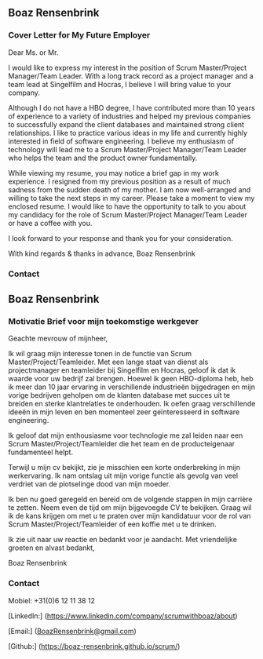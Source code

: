 ## Boaz Rensenbrink

### Cover Letter for My Future Employer

Dear Ms. or Mr.

I would like to express my interest in the position of Scrum Master/Project Manager/Team Leader.
With a long track record as a project manager and a team lead at Singelfilm and Hocras, I believe I will bring value to your company.

Although I do not have a HBO degree, I have contributed more than 10 years of experience to a variety of industries and helped my previous companies to successfully expand the client databases and maintained strong client relationships. I like to practice various ideas in my life and currently highly interested in field of software engineering. I believe my enthusiasm of technology will lead me to a Scrum Master/Project Manager/Team Leader who helps the team and the product owner fundamentally.

While viewing my resume, you may notice a brief gap in my work experience. I resigned from my previous position as a result of much sadness from the sudden death of my mother. I am now well-arranged and willing to take the next steps in my career.
Please take a moment to view my enclosed resume. I would like to have the opportunity to talk to you about my candidacy for the role of Scrum Master/Project Manager/Team Leader or have a coffee with you.

I look forward to your response and thank you for your consideration.

With kind regards & thanks in advance,
Boaz Rensenbrink

### Contact


[](https://www.linkedin.com/in/boaz-rensenbrink/) 

[](https://www.linkedin.com/company/scrumwithboaz/about)

[](BoazRensenbrink@gmail.com)

[](https://boaz-rensenbrink.github.io/scrum/)


## Boaz Rensenbrink

### Motivatie Brief voor mijn toekomstige werkgever

Geachte mevrouw of mijnheer,

Ik wil graag mijn interesse tonen in de functie van Scrum Master/Project/Teamleider. Met een lange staat van dienst als projectmanager en teamleider bij Singelfilm en Hocras, geloof ik dat ik waarde voor uw bedrijf zal brengen.
Hoewel ik geen HBO-diploma heb, heb ik meer dan 10 jaar ervaring in verschillende industrieën bijgedragen en mijn vorige bedrijven geholpen om de klanten database met succes uit te breiden en sterke klantrelaties te onderhouden. Ik oefen graag verschillende ideeën in mijn leven en ben momenteel zeer geïnteresseerd in software engineering.

Ik geloof dat mijn enthousiasme voor technologie me zal leiden naar een Scrum Master/Project/Teamleider die het team en de producteigenaar fundamenteel helpt.

Terwijl u mijn cv bekijkt, zie je misschien een korte onderbreking in mijn werkervaring. Ik nam ontslag uit mijn vorige functie als gevolg van veel verdriet van de plotselinge dood van mijn moeder.

Ik ben nu goed geregeld en bereid om de volgende stappen in mijn carrière te zetten. Neem even de tijd om mijn bijgevoegde CV te bekijken.
Graag wil ik de kans krijgen om met u te praten over mijn kandidatuur voor de rol van Scrum Master/Project/Teamleider of een koffie met u te drinken.

Ik zie uit naar uw reactie en bedankt voor je aandacht. 
Met vriendelijke groeten en alvast bedankt,

Boaz Rensenbrink

### Contact

Mobiel: +31(0)6 12 11 38 12

[LinkedIn]: (https://www.linkedin.com/in/boaz-rensenbrink/)

[LinkedIn:] (https://www.linkedin.com/company/scrumwithboaz/about)

[Email:] (BoazRensenbrink@gmail.com)

[Github:] (https://boaz-rensenbrink.github.io/scrum/)
